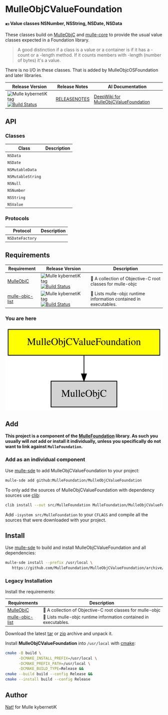 # MulleObjCValueFoundation

#### 💶 Value classes NSNumber, NSString, NSDate, NSData

These classes build on [MulleObjC](//github.com/mulle-objc/MulleObjC) and
[mulle-core](//github.com/mulle-core) to provide the usual
value classes expected in a Foundation library.

> A good distinction if a class is a value or a container is if it has a
> -count or a -length method. If it counts members with -length (number of
> bytes) it's a value.

There is no I/O in these classes. That is added by MulleObjcOSFoundation
and later libraries.


| Release Version                                       | Release Notes  | AI Documentation
|-------------------------------------------------------|----------------|---------------
| ![Mulle kybernetiK tag](https://img.shields.io/github/tag/MulleFoundation/MulleObjCValueFoundation.svg) [![Build Status](https://github.com/MulleFoundation/MulleObjCValueFoundation/workflows/CI/badge.svg)](//github.com/MulleFoundation/MulleObjCValueFoundation/actions) | [RELEASENOTES](RELEASENOTES.md) | [DeepWiki for MulleObjCValueFoundation](https://deepwiki.com/MulleFoundation/MulleObjCValueFoundation)


## API

### Classes

| Class             | Description
|-------------------|-----------------
| `NSData`          |
| `NSDate`          |
| `NSMutableData`   |
| `NSMutableString` |
| `NSNull`          |
| `NSNumber`        |
| `NSString`        |
| `NSValue`         |


### Protocols

| Protocol          | Description
|-------------------|-----------------
| `NSDateFactory`   |






## Requirements

|   Requirement         | Release Version  | Description
|-----------------------|------------------|---------------
| [MulleObjC](https://github.com/mulle-objc/MulleObjC) | ![Mulle kybernetiK tag](https://img.shields.io/github/tag/mulle-objc/MulleObjC.svg) [![Build Status](https://github.com/mulle-objc/MulleObjC/workflows/CI/badge.svg?branch=release)](https://github.com/mulle-objc/MulleObjC/actions/workflows/mulle-sde-ci.yml) | 💎 A collection of Objective-C root classes for mulle-objc
| [mulle-objc-list](https://github.com/mulle-objc/mulle-objc-list) | ![Mulle kybernetiK tag](https://img.shields.io/github/tag/mulle-objc/mulle-objc-list.svg) [![Build Status](https://github.com/mulle-objc/mulle-objc-list/workflows/CI/badge.svg?branch=release)](https://github.com/mulle-objc/mulle-objc-list/actions/workflows/mulle-sde-ci.yml) | 📒 Lists mulle-objc runtime information contained in executables.

### You are here

![Overview](overview.dot.svg)

## Add

**This project is a component of the [MulleFoundation](//github.com/MulleFoundation/MulleFoundation) library.
As such you usually will *not* add or install it individually, unless you
specifically do not want to link against `MulleFoundation`.**


### Add as an individual component

Use [mulle-sde](//github.com/mulle-sde) to add MulleObjCValueFoundation to your project:

``` sh
mulle-sde add github:MulleFoundation/MulleObjCValueFoundation
```

To only add the sources of MulleObjCValueFoundation with dependency
sources use [clib](https://github.com/clibs/clib):


``` sh
clib install --out src/MulleFoundation MulleFoundation/MulleObjCValueFoundation
```

Add `-isystem src/MulleFoundation` to your `CFLAGS` and compile all the sources that were downloaded with your project.


## Install

Use [mulle-sde](//github.com/mulle-sde) to build and install MulleObjCValueFoundation and all dependencies:

``` sh
mulle-sde install --prefix /usr/local \
   https://github.com/MulleFoundation/MulleObjCValueFoundation/archive/latest.tar.gz
```

### Legacy Installation

Install the requirements:

| Requirements                                 | Description
|----------------------------------------------|-----------------------
| [MulleObjC](https://github.com/mulle-objc/MulleObjC)             | 💎 A collection of Objective-C root classes for mulle-objc
| [mulle-objc-list](https://github.com/mulle-objc/mulle-objc-list)             | 📒 Lists mulle-objc runtime information contained in executables.

Download the latest [tar](https://github.com/MulleFoundation/MulleObjCValueFoundation/archive/refs/tags/latest.tar.gz) or [zip](https://github.com/MulleFoundation/MulleObjCValueFoundation/archive/refs/tags/latest.zip) archive and unpack it.

Install **MulleObjCValueFoundation** into `/usr/local` with [cmake](https://cmake.org):

``` sh
cmake -B build \
      -DCMAKE_INSTALL_PREFIX=/usr/local \
      -DCMAKE_PREFIX_PATH=/usr/local \
      -DCMAKE_BUILD_TYPE=Release &&
cmake --build build --config Release &&
cmake --install build --config Release
```

## Author

[Nat!](https://mulle-kybernetik.com/weblog) for Mulle kybernetiK  


